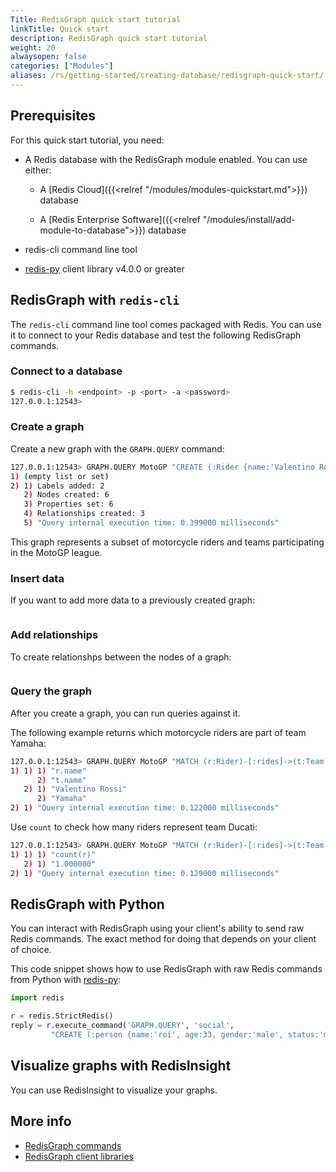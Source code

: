 ```yaml
---
Title: RedisGraph quick start tutorial
linkTitle: Quick start
description: RedisGraph quick start tutorial
weight: 20
alwaysopen: false
categories: ["Modules"]
aliases: /rs/getting-started/creating-database/redisgraph-quick-start/
---
```


## Prerequisites

For this quick start tutorial, you need:

- A Redis database with the RedisGraph module enabled. You can use either:

    - A [Redis Cloud]({{<relref "/modules/modules-quickstart.md">}}) database

    - A [Redis Enterprise Software]({{<relref "/modules/install/add-module-to-database">}}) database

- redis-cli command line tool

- [redis-py](https://github.com/redis/redis-py) client library v4.0.0 or greater

## RedisGraph with `redis-cli`

The `redis-cli` command line tool comes packaged with Redis. You can use it to connect to your Redis database and test the following RedisGraph commands.

### Connect to a database

```sh
$ redis-cli -h <endpoint> -p <port> -a <password>
127.0.0.1:12543>
```

### Create a graph

Create a new graph with the `GRAPH.QUERY` command:

```sh
127.0.0.1:12543> GRAPH.QUERY MotoGP "CREATE (:Rider {name:'Valentino Rossi'})-[:rides]->(:Team {name:'Yamaha'}), (:Rider {name:'Dani Pedrosa'})-[:rides]->(:Team {name:'Honda'}), (:Rider {name:'Andrea Dovizioso'})-[:rides]->(:Team {name:'Ducati'})"
1) (empty list or set)
2) 1) Labels added: 2
   2) Nodes created: 6
   3) Properties set: 6
   4) Relationships created: 3
   5) "Query internal execution time: 0.399000 milliseconds"
```

This graph represents a subset of motorcycle riders and teams participating in the MotoGP league.

### Insert data

If you want to add more data to a previously created graph:

```sh

```

### Add relationships

To create relationshps between the nodes of a graph:

```sh

```

### Query the graph

After you create a graph, you can run queries against it.

The following example returns which motorcycle riders are part of team Yamaha:

```sh
127.0.0.1:12543> GRAPH.QUERY MotoGP "MATCH (r:Rider)-[:rides]->(t:Team) WHERE t.name = 'Yamaha' RETURN r,t"
1) 1) 1) "r.name"
      2) "t.name"
   2) 1) "Valentino Rossi"
      2) "Yamaha"
2) 1) "Query internal execution time: 0.122000 milliseconds"
```

Use `count` to check how many riders represent team Ducati:

```sh
127.0.0.1:12543> GRAPH.QUERY MotoGP "MATCH (r:Rider)-[:rides]->(t:Team {name:'Ducati'}) RETURN count(r)"
1) 1) 1) "count(r)"
   2) 1) "1.000000"
2) 1) "Query internal execution time: 0.129000 milliseconds"
```

## RedisGraph with Python

You can interact with RedisGraph using your client's ability to send raw Redis commands.
The exact method for doing that depends on your client of choice.

This code snippet shows how to use RedisGraph with raw Redis commands from Python with [redis-py](https://github.com/redis/redis-py):

```python
import redis

r = redis.StrictRedis()
reply = r.execute_command('GRAPH.QUERY', 'social', 
         "CREATE (:person {name:'roi', age:33, gender:'male', status:'married')")
```

## Visualize graphs with RedisInsight

You can use RedisInsight to visualize your graphs.

## More info

- [RedisGraph commands](https://redis.io/docs/stack/graph/commands/)
- [RedisGraph client libraries](https://redis.io/docs/stack/graph/clients/)